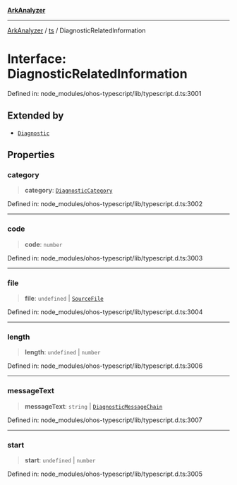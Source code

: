 [**ArkAnalyzer**](../../../../README.md)

***

[ArkAnalyzer](../../../../globals.md) / [ts](../README.md) / DiagnosticRelatedInformation

# Interface: DiagnosticRelatedInformation

Defined in: node\_modules/ohos-typescript/lib/typescript.d.ts:3001

## Extended by

- [`Diagnostic`](Diagnostic.md)

## Properties

### category

> **category**: [`DiagnosticCategory`](../enumerations/DiagnosticCategory.md)

Defined in: node\_modules/ohos-typescript/lib/typescript.d.ts:3002

***

### code

> **code**: `number`

Defined in: node\_modules/ohos-typescript/lib/typescript.d.ts:3003

***

### file

> **file**: `undefined` \| [`SourceFile`](SourceFile.md)

Defined in: node\_modules/ohos-typescript/lib/typescript.d.ts:3004

***

### length

> **length**: `undefined` \| `number`

Defined in: node\_modules/ohos-typescript/lib/typescript.d.ts:3006

***

### messageText

> **messageText**: `string` \| [`DiagnosticMessageChain`](DiagnosticMessageChain.md)

Defined in: node\_modules/ohos-typescript/lib/typescript.d.ts:3007

***

### start

> **start**: `undefined` \| `number`

Defined in: node\_modules/ohos-typescript/lib/typescript.d.ts:3005
